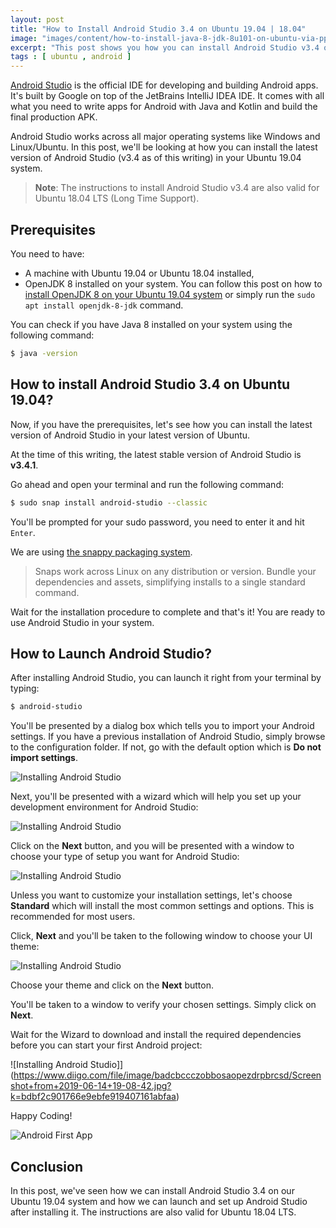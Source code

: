 ```yaml
---
layout: post
title: "How to Install Android Studio 3.4 on Ubuntu 19.04 | 18.04"
image: "images/content/how-to-install-java-8-jdk-8u101-on-ubuntu-via-ppa/titleimage.png"
excerpt: "This post shows you how you can install Android Studio v3.4 on Ubuntu 19.04 and Ubuntu 18.04"
tags : [ ubuntu , android ] 
---
```


[Android Studio](https://developer.android.com/studio) is the official IDE for  developing and building Android apps. It's built by Google on top of the JetBrains IntelliJ IDEA IDE. It comes with all what you need to write apps for Android with Java and Kotlin and build the final production APK. 

Android Studio works across all major operating systems like Windows and Linux/Ubuntu. In this post, we'll be looking at how you can install the latest version of Android Studio (v3.4 as of this writing) in your Ubuntu 19.04 system. 

>**Note**: The instructions to install Android Studio v3.4 are also valid for Ubuntu 18.04 LTS (Long Time Support).

## Prerequisites

You need to have:

- A machine with Ubuntu 19.04 or Ubuntu 18.04 installed,
- OpenJDK 8 installed on your system. You can follow this post on how to [install OpenJDK 8 on your Ubuntu 19.04 system](https://www.techiediaries.com/ubuntu-install-java-openjdk) or simply run the `sudo apt install openjdk-8-jdk` command.

You can check if you have Java 8 installed on your system using the following command:

```bash
$ java -version
```

## How to install Android Studio 3.4 on Ubuntu 19.04?

Now, if you have the prerequisites, let's see how you can install the latest version of Android Studio in your latest version of Ubuntu.

At the time of this writing, the latest stable version of Android Studio is **v3.4.1**. 

Go ahead and open your terminal and run the following command:

```bash
$ sudo snap install android-studio --classic
```

You'll be prompted for your sudo password, you need to enter it and hit `Enter`.

We are using [the snappy packaging system](https://snapcraft.io/).

>Snaps work across Linux on any distribution or version. Bundle your dependencies and assets, simplifying installs to a single standard command.

Wait for the installation procedure to complete and that's it! You are ready to use Android Studio in your system.

## How to Launch Android Studio?

After installing Android Studio, you can launch it right from your terminal by typing:

```bash
$ android-studio
```

You'll be presented by a dialog box which tells you to import your Android settings. If you have a previous installation of Android Studio, simply browse to the configuration folder. If not, go with the default option which is **Do not import settings**.

![Installing Android Studio](https://www.diigo.com/file/image/badcbccczobboredbozdrpbqsoa/Screenshot+from+2019-06-14+17-57-48.jpg?k=1b83de17cb5b91a85544a078ef0c17cf)

Next, you'll be presented with a wizard which will help you set up your development environment for Android Studio:

![Installing Android Studio](https://www.diigo.com/file/image/badcbccczobborercbzdrpbqsre/Screenshot+from+2019-06-14+18-04-16.jpg?k=3447a75c0da94e2e54623d2a811feaba)

Click on the **Next** button, and you will be presented with a window to choose your type of setup you want for Android Studio:

![Installing Android Studio](https://www.diigo.com/file/image/badcbccczobborobrazdrpbraba/Screenshot+from+2019-06-14+18-07-34.jpg?k=b872c834d54f46ab57ab91be8945c55d)


Unless you want to customize your installation settings, let's choose **Standard** which will install the most common settings and options. This is recommended for most users.

Click, **Next** and you'll be taken to the following window to choose your UI theme:

![Installing Android Studio](https://www.diigo.com/file/image/badcbccczobboroeaazdrpbradc/Screenshot+from+2019-06-14+18-09-57.jpg?k=63e9e939b560d14c4ca34de683ac6401)

Choose your theme and click on the **Next** button.

You'll be taken to a window to verify your chosen settings. Simply click on **Next**.

Wait for the Wizard to download and install the required dependencies before you can start your first Android project:

![Installing Android Studio]](https://www.diigo.com/file/image/badcbccczobbosaopezdrpbrcsd/Screenshot+from+2019-06-14+19-08-42.jpg?k=bdbf2c901766e9ebfe919407161abfaa)

Happy Coding!

![Android First App](https://www.diigo.com/file/image/badcbccczobbosbodqzdrpbrdpd/Screenshot+from+2019-06-14+19-19-58.jpg?k=f88580ca3b094e5a395a7c49b497d6bd)

## Conclusion

In this post, we've seen how we can install Android Studio 3.4 on our Ubuntu 19.04 system and how we can launch and set up Android Studio after installing it. The instructions are also valid for Ubuntu 18.04 LTS.



